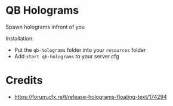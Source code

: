 # QB Holograms
Spawn holograms infront of you

Installation:
- Put the `qb-holograms` folder into your `resources` folder
- Add `start qb-holograms` to your server.cfg

# Credits
- https://forum.cfx.re/t/release-holograms-floating-text/174294
